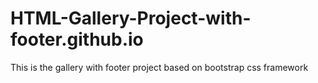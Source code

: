 # HTML-Gallery-Project-with-footer.github.io
This is the gallery with footer project based on bootstrap css framework
